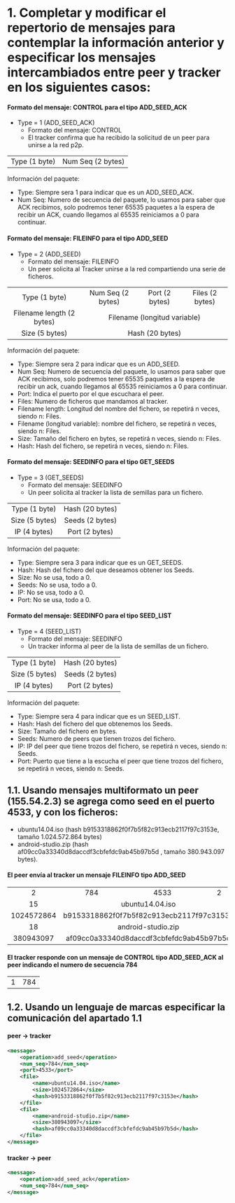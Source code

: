 

# 1. Completar y modificar el repertorio de mensajes para contemplar la información anterior y especificar los mensajes intercambiados entre peer y tracker en los siguientes casos:

#### Formato del mensaje: CONTROL para el tipo  ADD_SEED_ACK

- Type = 1 (ADD_SEED_ACK)
	- Formato del mensaje: CONTROL
	- El tracker confirma que ha recibido la solicitud de un peer para unirse a la red p2p.

<table>
    <tr align="center">
        <td>Type (1 byte)</td>
        <td>Num Seq (2 bytes)</td>
    </tr>
</table>

Información del paquete:

- Type: Siempre sera 1 para indicar que es un ADD_SEED_ACK.
- Num Seq: Numero de secuencia del paquete, lo usamos para saber que ACK recibimos, solo podremos tener 65535 paquetes a la espera de recibir un ACK, cuando llegamos al 65535 reiniciamos a 0 para continuar.




#### Formato del mensaje: FILEINFO para el tipo ADD_SEED

- Type = 2 (ADD_SEED)
    - Formato del mensaje: FILEINFO
    - Un peer solicita al Tracker unirse a la red compartiendo una serie de ficheros.

<table>
    <tr align="center">
        <td>Type (1 byte)</td>
        <td>Num Seq (2 bytes)</td>
        <td>Port (2 bytes)</td>
        <td>Files (2 bytes)</td>
    </tr>
    <tr align="center">
        <td>Filename length (2 bytes)</td>
        <td colspan="3">Filename (longitud variable)</td>
    </tr>
    <tr align="center">
        <td>Size (5 bytes)</td>
        <td colspan="3">Hash (20 bytes)</td>
    </tr>
</table>

Información del paquete:

- Type: Siempre sera 2 para indicar que es un ADD_SEED.
- Num Seq: Numero de secuencia del paquete, lo usamos para saber que ACK recibimos, solo podremos tener 65535 paquetes a la espera de recibir un ack, cuando llegamos al 65535 reiniciamos a 0 para continuar.
- Port: Indica el puerto por el que escuchara el peer.
- Files: Numero de ficheros que mandamos al tracker.
- Filename length: Longitud del nombre del fichero, se repetirá n veces, siendo n: Files.
- Filename (longitud variable): nombre del fichero, se repetirá n veces, siendo n: Files.
- Size: Tamaño del fichero en bytes, se repetirá n veces, siendo n: Files.
- Hash: Hash del fichero, se repetirá n veces, siendo n: Files.




#### Formato del mensaje: SEEDINFO para el tipo GET_SEEDS

- Type = 3 (GET_SEEDS)
    - Formato del mensaje: SEEDINFO
    - Un peer solicita al tracker la lista de semillas para un fichero.


<table>
    <tr align="center">
        <td>Type (1 byte)</td>
        <td>Hash (20 bytes)</td>
    </tr>
    <tr align="center">
        <td>Size (5 bytes)</td>
        <td>Seeds (2 bytes)</td>
    </tr>
    <tr align="center">
        <td>IP (4 bytes)</td>
        <td>Port (2 bytes)</td>
    </tr>
</table>

Información del paquete:

- Type: Siempre sera 3 para indicar que es un GET_SEEDS.
- Hash: Hash del fichero del que deseamos obtener los Seeds.
- Size: No se usa, todo a 0.
- Seeds: No se usa, todo a 0.
- IP: No se usa, todo a 0.
- Port: No se usa, todo a 0.




#### Formato del mensaje: SEEDINFO para el tipo SEED_LIST

- Type = 4 (SEED_LIST)
    - Formato del mensaje: SEEDINFO
    - Un tracker informa al peer de la lista de semillas de un fichero.


<table>
    <tr align="center">
        <td>Type (1 byte)</td>
        <td>Hash (20 bytes)</td>
    </tr>
    <tr align="center">
        <td>Size (5 bytes)</td>
        <td>Seeds (2 bytes)</td>
    </tr>
    <tr align="center">
        <td>IP (4 bytes)</td>
        <td>Port (2 bytes)</td>
    </tr>
</table>

Información del paquete:

- Type: Siempre sera 4 para indicar que es un SEED_LIST.
- Hash: Hash del fichero del que obtenemos los Seeds.
- Size: Tamaño del fichero en bytes.
- Seeds: Numero de peers que tienen trozos del fichero.
- IP: IP del peer que tiene trozos del fichero, se repetirá n veces, siendo n: Seeds.
- Port: Puerto que tiene a la escucha el peer que tiene trozos del fichero, se repetirá n veces, siendo n: Seeds.




## 1.1. Usando mensajes multiformato un peer (155.54.2.3) se agrega como seed en el puerto 4533, y con los ficheros:

- ubuntu14.04.iso (hash b9153318862f0f7b5f82c913ecb2117f97c3153e, tamaño 1.024.572.864 bytes)
- android-studio.zip (hash af09cc0a33340d8daccdf3cbfefdc9ab45b97b5d , tamaño 380.943.097 bytes).

#### El peer envía al tracker un mensaje FILEINFO tipo ADD_SEED

<table>
    <tr align="center">
        <td>2</td>
        <td>784</td>
        <td>4533</td>
        <td>2</td>
    </tr>
    <tr align="center">
        <td>15</td>
        <td colspan="3">ubuntu14.04.iso</td>
    </tr>
    <tr align="center">
        <td>1024572864</td>
        <td colspan="3">b9153318862f0f7b5f82c913ecb2117f97c3153e</td>
    </tr>
    <tr align="center">
        <td>18</td>
        <td colspan="3">android-studio.zip</td>
    </tr>
    <tr align="center">
        <td>380943097</td>
        <td colspan="3">af09cc0a33340d8daccdf3cbfefdc9ab45b97b5d</td>
    </tr>
</table>


#### El tracker responde con un mensaje de CONTROL tipo ADD_SEED_ACK al peer indicando el numero de secuencia 784

<table>
    <tr align="center">
        <td>1</td>
        <td>784</td>
    </tr>
</table>



## 1.2. Usando un lenguaje de marcas especificar la comunicación del apartado 1.1

#### peer -> tracker

```xml
<message>
	<operation>add_seed</operation>
	<num_seq>784</num_seq>
	<port>4533</port>
	<file>
		<name>ubuntu14.04.iso</name>
		<size>1024572864</size>
		<hash>b9153318862f0f7b5f82c913ecb2117f97c3153e</hash>
	</file>
	<file>
		<name>android-studio.zip</name>
		<size>380943097</size>
		<hash>af09cc0a33340d8daccdf3cbfefdc9ab45b97b5d</hash>
	</file>
</message>
```


#### tracker -> peer

```xml
<message>
	<operation>add_seed_ack</operation>
	<num_seq>784</num_seq>
</message>
```